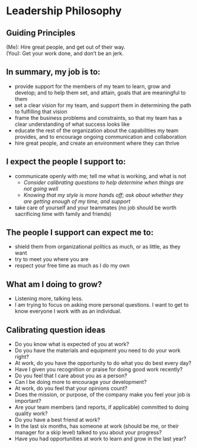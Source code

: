 # Leadership Philosophy

## Guiding Principles

(Me): Hire great people, and get out of their way. \
(You): Get your work done, and don’t be an jerk.

## In summary, my job is to:
* provide support for the members of my team to learn, grow and develop; and to help them set, and attain, goals that are meaningful to them
* set a clear vision for my team, and support them in determining the path to fulfilling that vision
* frame the business problems and constraints, so that my team has a clear understanding of what success looks like
* educate the rest of the organization about the capabilities my team provides, and to encourage ongoing communication and collaboration
* hire great people, and create an environment where they can thrive


## I expect the people I support to:
* communicate openly with me; tell me what is working, and what is not
  * _Consider calibrating questions to help determine when things are not going well_
  * _Knowing that my style is more hands off; ask about whether they are getting enough of my time, and support_
* take care of yourself and your teammates (no job should be worth sacrificing time with family and friends)


## The people I support can expect me to:
* shield them from organizational politics as much, or as little, as they want
* try to meet you where you are
* respect your free time as much as I do my own


## What am I doing to grow?
* Listening more, talking less.
* I am trying to focus on asking more personal questions.  I want to get to know everyone I work with as an individual.

## Calibrating question ideas

* Do you know what is expected of you at work?
* Do you have the materials and equipment you need to do your work right?
* At work, do you have the opportunity to do what you do best every day?
* Have I given you recognition or praise for doing good work recently?
* Do you feel that I care about you as a person?
* Can I be doing more to encourage your development?
* At work, do you feel that your opinions count?
* Does the mission, or purpose, of the company make you feel your job is important?
* Are your team members (and reports, if applicable) committed to doing quality work?
* Do you have a best friend at work?
* In the last six months, has someone at work (should be me, or their manager for a skip level) talked to you about your progress?
* Have you had opportunities at work to learn and grow in the last year?

